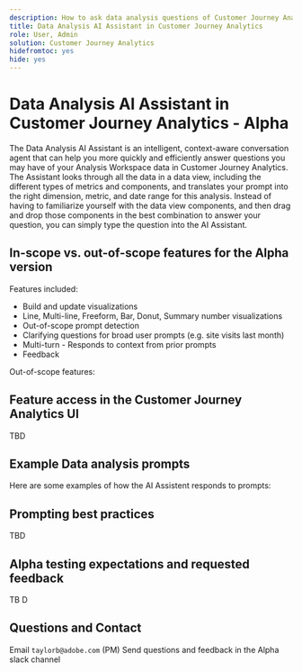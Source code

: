 ```yaml
---
description: How to ask data analysis questions of Customer Journey Analytics documentation
title: Data Analysis AI Assistant in Customer Journey Analytics
role: User, Admin
solution: Customer Journey Analytics
hidefromtoc: yes
hide: yes
---
```


# Data Analysis AI Assistant in Customer Journey Analytics - Alpha

The Data Analysis AI Assistant is an intelligent, context-aware conversation agent that can help you more quickly and efficiently answer questions you may have of your Analysis Workspace data in Customer Journey Analytics. The Assistant looks through all the data in a data view, including the different types of metrics and components, and translates your prompt into the right dimension, metric, and date range for this analysis. Instead of having to familiarize yourself with the data view components, and then drag and drop those components in the best combination to answer your question, you can simply type the question into the AI Assistant. 

## In-scope vs. out-of-scope features for the Alpha version

Features included:

- Build and update visualizations
- Line, Multi-line, Freeform, Bar, Donut, Summary number visualizations
- Out-of-scope prompt detection
- Clarifying questions for broad user prompts (e.g. site visits last month)
- Multi-turn - Responds to context from prior prompts
- Feedback

Out-of-scope features:



## Feature access in the Customer Journey Analytics UI

TBD

## Example Data analysis prompts

Here are some examples of how the AI Assistent responds to prompts:

## Prompting best practices

TBD

## Alpha testing expectations and requested feedback

TB D

## Questions and Contact

Email `taylorb@adobe.com` (PM)
Send questions and feedback in the Alpha slack channel




